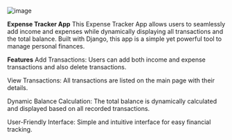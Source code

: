 ![image](https://github.com/user-attachments/assets/3cae65a1-3f81-4ec4-8802-7ccf61d60a9f)

**Expense Tracker App**
This Expense Tracker App allows users to seamlessly add income and expenses while dynamically displaying all transactions and the total balance. Built with Django, this app is a simple yet powerful tool to manage personal finances.

**Features**
Add Transactions: Users can add both income and expense transactions and  also delete transactions.

View Transactions: All transactions are listed on the main page with their details.

Dynamic Balance Calculation: The total balance is dynamically calculated and displayed based on all recorded transactions.

User-Friendly Interface: Simple and intuitive interface for easy financial tracking.
